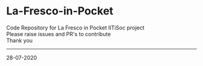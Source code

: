 # La-Fresco-in-Pocket
Code Repository for La Fresco in Pocket IITiSoc project  
Please raise issues and PR's to contribute  
Thank you  
<hr>  
28-07-2020
